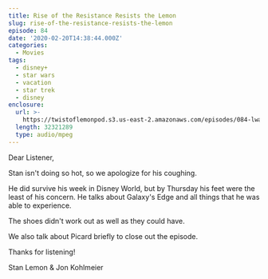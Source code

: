 ```yaml
---
title: Rise of the Resistance Resists the Lemon
slug: rise-of-the-resistance-resists-the-lemon
episode: 84
date: '2020-02-20T14:38:44.000Z'
categories:
  - Movies
tags:
  - disney+
  - star wars
  - vacation
  - star trek
  - disney
enclosure:
  url: >-
    https://twistoflemonpod.s3.us-east-2.amazonaws.com/episodes/084-lwatol-20200220.mp3
  length: 32321289
  type: audio/mpeg
---
```


Dear Listener,

Stan isn't doing so hot, so we apologize for his coughing.

He did survive his week in Disney World, but by Thursday his feet were the least of his concern. He talks about Galaxy's Edge and all things that he was able to experience.

The shoes didn't work out as well as they could have.

We also talk about Picard briefly to close out the episode.

Thanks for listening!

Stan Lemon & Jon Kohlmeier
